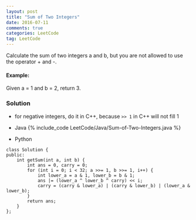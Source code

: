 ```yaml
---
layout: post
title: "Sum of Two Integers"
date: 2016-07-11
comments: true
categories: LeetCode
tag: LeetCode
---
```


Calculate the sum of two integers a and b, but you are not allowed to use the operator + and -.

#### Example:
Given a = 1 and b = 2, return 3.

<!--more-->
### Solution

* for negative integers, do it in C++, because `>> 1` in C++ will not fill 1

* Java
{% include_code LeetCode/Java/Sum-of-Two-Integers.java %}


* Python
```
class Solution {
public:
	int getSum(int a, int b) {
		int ans = 0, carry = 0;
		for (int i = 0; i < 32; a >>= 1, b >>= 1, i++) {
			int lower_a = a & 1, lower_b = b & 1;
			ans |= (lower_a ^ lower_b ^ carry) << i;
			carry = (carry & lower_a) | (carry & lower_b) | (lower_a & lower_b);
		}
		return ans;
	}
};

```

